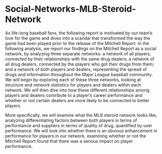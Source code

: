 # Social-Networks-MLB-Steroid-Network

As life-long baseball fans, the following report is motivated by our team’s love for the
game and dives into a scandal that transformed the way the game had been played prior to the
release of the Mitchell Report. In the following analysis, we report our findings on the Mitchell
Report as a social network, by analyzing three separate networks: a network of all players,
connected by their relationships with the same drug dealers; a network of all drug dealers,
connected by the players who got their drugs from them; and a network of both players and
dealers, representing the spread of drugs and information throughout the Major League baseball
community. We will begin by exploring each of these three networks, looking at structure and
network statistics for players and dealers within each network. We will then dive into how these
different relationships among players and dealers contribute to a player’s career performance and
whether or not certain dealers are more likely to be connected to better players.

More specifically, we will examine what the MLB steroid network looks like, analyzing
differentiating factors between both players in terms of performance and suppliers in terms of
quality of drug, quantified by user performance. We will look into whether there is an obvious
enhancement in performance for players in our network, examining whether or not the Mitchell
Report found that there was a serious impact on player performance.

